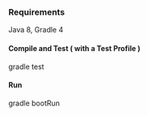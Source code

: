 ### Requirements
Java 8,
Gradle 4

#### Compile and Test ( with a Test Profile )
gradle test

#### Run
gradle bootRun